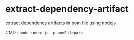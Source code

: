 # extract-dependency-artifact
extract dependency artifacts in pom file using nodejs

CMD : <code>node index.js -p pomFilepath</code>
